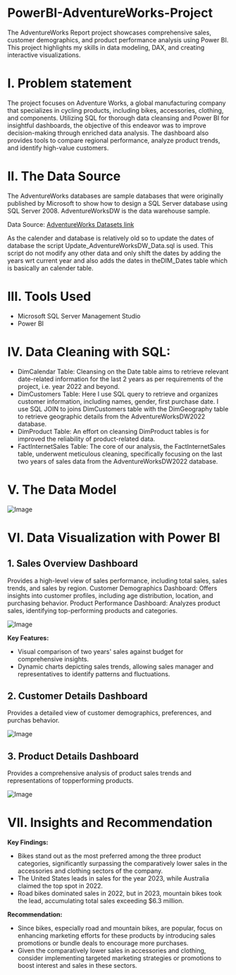 # PowerBI-AdventureWorks-Project

The AdventureWorks Report project showcases comprehensive sales, customer demographics, and product performance analysis using Power BI. This project highlights my skills in data modeling, DAX, and creating interactive visualizations.

# I. Problem statement
The project focuses on Adventure Works, a global manufacturing company that specializes in cycling products, including bikes, accessories, clothing, and components. Utilizing SQL for thorough data cleansing and Power BI for insightful dashboards, the objective of this endeavor was to improve decision-making through enriched data analysis. The dashboard also provides tools to compare regional performance, analyze product trends, and identify high-value customers.

# II. The Data Source
The AdventureWorks databases are sample databases that were originally published by Microsoft to show how to design a SQL Server database using SQL Server 2008. AdventureWorksDW is the data warehouse sample.

Data Source: 
[AdventureWorks Datasets link](https://learn.microsoft.com/en-us/sql/samples/adventureworks-install-configure?view=sql-server-ver15&tabs=ssms)

As the calender and database is relatively old so to update the dates of database the script Update_AdventureWorksDW_Data.sql is used. This script do not modify any other data and only shift the dates by adding the years wrt current year and also adds the dates in theDIM_Dates table which is basically an calender table.

# III. Tools Used
- Microsoft SQL Server Management Studio
- Power BI

# IV. Data Cleaning with SQL:

- DimCalendar Table: Cleansing on the Date table aims to retrieve relevant date-related
information for the last 2 years as per requirements of the project, i.e. year 2022 and beyond.
- DimCustomers Table: Here I use SQL query to retrieve and organizes customer information,
including names, gender, first purchase date. I use SQL JOIN to joins DimCustomers table with
the DimGeography table to retrieve geographic details from the AdventureWorksDW2022
database.
- DimProduct Table: An effort on cleansing DimProduct tables is for improved the reliability of
product-related data.
- FactInternetSales Table: The core of our analysis, the FactInternetSales table, underwent
meticulous cleaning, specifically focusing on the last two years of sales data from the
AdventureWorksDW2022 database.

# V. The Data Model

![Image](https://github.com/user-attachments/assets/ea4ec710-2b92-4b2a-b9d6-f8a5162573d6)

# VI. Data Visualization with Power BI

## 1. Sales Overview Dashboard
Provides a high-level view of sales performance, including total sales, sales trends, and sales by region.
Customer Demographics Dashboard: Offers insights into customer profiles, including age distribution, location, and purchasing behavior.
Product Performance Dashboard: Analyzes product sales, identifying top-performing products and categories.

![Image](https://github.com/user-attachments/assets/eeb371b3-81a4-4a08-96a0-d145df4a5edb)

**Key Features:**
- Visual comparison of two years' sales against budget for comprehensive insights.
- Dynamic charts depicting sales trends, allowing sales manager and representatives to identify patterns and fluctuations.

## 2. Customer Details Dashboard
Provides a detailed view of customer demographics, preferences, and purchas behavior.

![Image](https://github.com/user-attachments/assets/a479738b-3877-4efa-81af-6787fe41dba4)

## 3. Product Details Dashboard
Provides a comprehensive analysis of product sales trends and representations of topperforming products.

![Image](https://github.com/user-attachments/assets/cf748364-348e-48d6-86d1-5799f4f1545f)

# VII. Insights and Recommendation

**Key Findings:**
- Bikes stand out as the most preferred among the three product categories, significantly
surpassing the comparatively lower sales in the accessories and clothing sectors of the
company.
- The United States leads in sales for the year 2023, while Australia claimed the top spot
in 2022.
- Road bikes dominated sales in 2022, but in 2023, mountain bikes took the lead,
accumulating total sales exceeding $6.3 million.

**Recommendation:**
- Since bikes, especially road and mountain bikes, are popular, focus on enhancing
marketing efforts for these products by introducing sales promotions or bundle deals to
encourage more purchases.
- Given the comparatively lower sales in accessories and clothing, consider implementing
targeted marketing strategies or promotions to boost interest and sales in these sectors.
